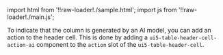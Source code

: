 import html from '!!raw-loader!./sample.html';
import js from '!!raw-loader!./main.js';

To indicate that the column is generated by an AI model, you can add an action to the header cell. This is done by adding a `ui5-table-header-cell-action-ai` component to the `action` slot of the `ui5-table-header-cell`.

<Editor html={html} js={js} />
